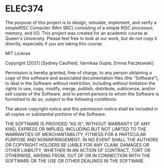 # ELEC374
The purpose of this project is to design, simulate, implement, and verify a simpleRISC Computer (Mini SRC) consisting of a simple RISC processor, memory, and I/O.
This project was created for an academic course at Queen's University. Please feel free to look at our work, but do not copy it directly, especially if you are taking this course.

MIT License

Copyright  [2021] [Sydney Caulfield, Varnikaa Gupta, Emma Paczkowski]

Permission is hereby granted, free of charge, to any person obtaining a copy of this software and associated documentation files (the "Software"), to deal in the Software without restriction, including without limitation the rights to use, copy, modify, merge, publish, distribute, sublicense, and/or sell copies of the Software, and to permit persons to whom the Software is furnished to do so, subject to the following conditions:

The above copyright notice and this permission notice shall be included in all copies or substantial portions of the Software.

THE SOFTWARE IS PROVIDED "AS IS", WITHOUT WARRANTY OF ANY KIND, EXPRESS OR IMPLIED, INCLUDING BUT NOT LIMITED TO THE WARRANTIES OF MERCHANTABILITY, FITNESS FOR A PARTICULAR PURPOSE AND NONINFRINGEMENT. IN NO EVENT SHALL THE AUTHORS OR COPYRIGHT HOLDERS BE LIABLE FOR ANY CLAIM, DAMAGES OR OTHER LIABILITY, WHETHER IN AN ACTION OF CONTRACT, TORT OR OTHERWISE, ARISING FROM, OUT OF OR IN CONNECTION WITH THE SOFTWARE OR THE USE OR OTHER DEALINGS IN THE SOFTWARE.
